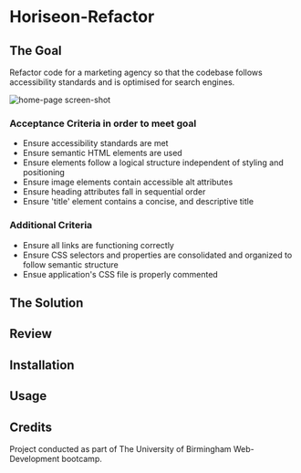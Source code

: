 # Horiseon-Refactor

## The Goal
Refactor code for a marketing agency so that the codebase follows accessibility standards and is optimised for search engines.

![home-page screen-shot](C:.\Users\User1\Documents\bootcamp\horiseon-refactor\assets\images\homepage-snippet.JPG)

### Acceptance Criteria in order to meet goal
* Ensure accessibility standards are met
* Ensure semantic HTML elements are used
* Ensure elements follow a logical structure independent of styling and positioning
* Ensure image elements contain accessible alt attributes
* Ensure heading attributes fall in sequential order
* Ensure 'title' element contains a concise, and descriptive title

### Additional Criteria
* Ensure all links are functioning correctly
* Ensure CSS selectors and properties are consolidated and organized to follow semantic structure
* Ensue application's CSS file is properly commented

## The Solution

## Review

## Installation

## Usage

## Credits
Project conducted as part of The University of Birmingham Web-Development bootcamp.


